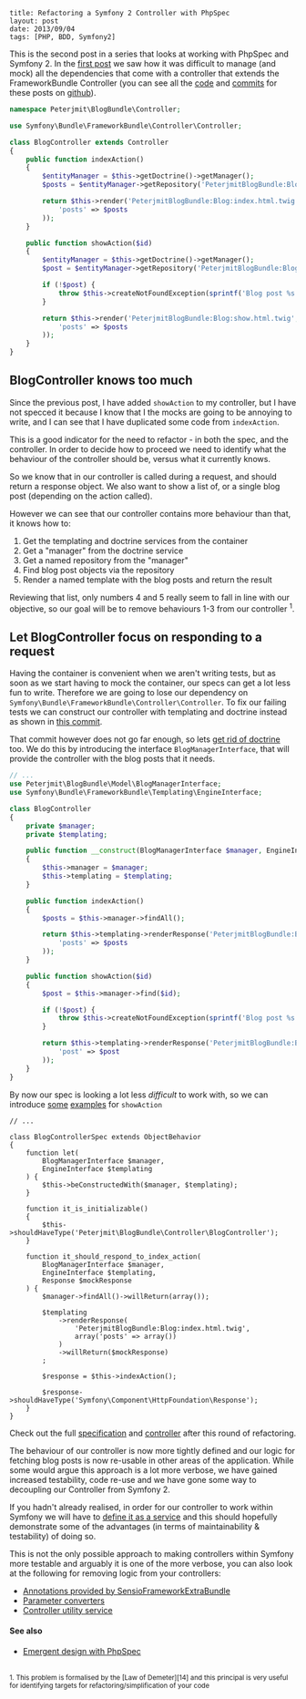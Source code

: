 ```
title: Refactoring a Symfony 2 Controller with PhpSpec
layout: post
date: 2013/09/04
tags: [PHP, BDD, Symfony2]
```

This is the second post in a series that looks at working with PhpSpec and Symfony 2.
In the [first post][1] we saw how it was difficult to manage (and mock) all
the dependencies that come with a controller that extends the FrameworkBundle
Controller (you can see all the [code][2] and [commits][3] for these posts on
[github][2]).

```php
namespace Peterjmit\BlogBundle\Controller;

use Symfony\Bundle\FrameworkBundle\Controller\Controller;

class BlogController extends Controller
{
    public function indexAction()
    {
        $entityManager = $this->getDoctrine()->getManager();
        $posts = $entityManager->getRepository('PeterjmitBlogBundle:Blog')->findAll();

        return $this->render('PeterjmitBlogBundle:Blog:index.html.twig', array(
            'posts' => $posts
        ));
    }

    public function showAction($id)
    {
        $entityManager = $this->getDoctrine()->getManager();
        $post = $entityManager->getRepository('PeterjmitBlogBundle:Blog')->find($id);

        if (!$post) {
            throw $this->createNotFoundException(sprintf('Blog post %s was not found', $id));
        }

        return $this->render('PeterjmitBlogBundle:Blog:show.html.twig', array(
            'posts' => $posts
        ));
    }
}
```

## BlogController knows too much
Since the previous post, I have added `showAction` to my controller, but I have
not specced it because I know that I the mocks are going to be annoying to write,
and I can see that I have duplicated some code from `indexAction`.

This is a good indicator for the need to refactor - in both the spec, and the
controller. In order to decide how to proceed we need to identify what the
behaviour of the controller should be, versus what it currently knows.

So we know that in our controller is called during a request, and should
return a response object. We also want to show a list of, or a single blog post
(depending on the action called).

However we can see that our controller contains more behaviour than that, it knows
how to:

1. Get the templating and doctrine services from the container
2. Get a "manager" from the doctrine service
3. Get a named repository from the "manager"
4. Find blog post objects via the repository
5. Render a named template with the blog posts and return the result

Reviewing that list, only numbers 4 and 5 really seem to fall in line with
our objective, so our goal will be to remove behaviours 1-3 from our controller
<sup>1</sup>.

## Let BlogController focus on responding to a request
Having the container is convenient when we aren't writing tests, but as soon as we
start having to mock the container, our specs can get a lot less fun to write.
Therefore we are going to lose our dependency on
`Symfony\Bundle\FrameworkBundle\Controller\Controller`. To fix our failing tests
we can construct our controller with templating and doctrine instead as shown
in [this commit][4].

That commit however does not go far enough, so lets [get rid of doctrine][5] too.
We do this by introducing the interface `BlogManagerInterface`, that will
provide the controller with the blog posts that it needs.

```php
// ...
use Peterjmit\BlogBundle\Model\BlogManagerInterface;
use Symfony\Bundle\FrameworkBundle\Templating\EngineInterface;

class BlogController
{
    private $manager;
    private $templating;

    public function __construct(BlogManagerInterface $manager, EngineInterface $templating)
    {
        $this->manager = $manager;
        $this->templating = $templating;
    }

    public function indexAction()
    {
        $posts = $this->manager->findAll();

        return $this->templating->renderResponse('PeterjmitBlogBundle:Blog:index.html.twig', array(
            'posts' => $posts
        ));
    }

    public function showAction($id)
    {
        $post = $this->manager->find($id);

        if (!$post) {
            throw $this->createNotFoundException(sprintf('Blog post %s was not found', $id));
        }

        return $this->templating->renderResponse('PeterjmitBlogBundle:Blog:show.html.twig', array(
            'post' => $post
        ));
    }
}
```

By now our spec is looking a lot less _difficult_ to work with, so we can introduce
[some][6] [examples][7] for `showAction`

```
// ...

class BlogControllerSpec extends ObjectBehavior
{
    function let(
        BlogManagerInterface $manager,
        EngineInterface $templating
    ) {
        $this->beConstructedWith($manager, $templating);
    }

    function it_is_initializable()
    {
        $this->shouldHaveType('Peterjmit\BlogBundle\Controller\BlogController');
    }

    function it_should_respond_to_index_action(
        BlogManagerInterface $manager,
        EngineInterface $templating,
        Response $mockResponse
    ) {
        $manager->findAll()->willReturn(array());

        $templating
            ->renderResponse(
                'PeterjmitBlogBundle:Blog:index.html.twig',
                array('posts' => array())
            )
            ->willReturn($mockResponse)
        ;

        $response = $this->indexAction();

        $response->shouldHaveType('Symfony\Component\HttpFoundation\Response');
    }
}
```

Check out the full [specification][8] and [controller][9] after this round of
refactoring.

The behaviour of our controller is now more tightly defined and our logic for
fetching blog posts is now re-usable in other areas of the application. While
some would argue this approach is a lot more verbose, we have gained increased
testability, code re-use and we have gone some way to decoupling our Controller
from Symfony 2.



If you hadn't already realised, in order for our controller to work within Symfony
we will have to [define it as a service][10] and this should hopefully
demonstrate some of the advantages (in terms of maintainability & testability)
of doing so.

This is not the only possible approach to making controllers within Symfony
more testable and arguably it is one of the more verbose, you can also look at
the following for removing logic from your controllers:

* [Annotations provided by SensioFrameworkExtraBundle][11]
* [Parameter converters][12]
* [Controller utility service][13]


#### See also
 * [Emergent design with PhpSpec][15]

<br>

<small>
  1. This problem is formalised by the [Law of Demeter][14] and this principal is
  very useful for identifying targets for refactoring/simplification of your code
</small>

[1]: /blog/getting-started-with-phpspec-and-symfony-2.html
[2]: https://github.com/peterjmit/getting-started-with-phpspec-and-symfony-2
[3]: https://github.com/peterjmit/getting-started-with-phpspec-and-symfony-2/commits/master
[4]: https://github.com/peterjmit/getting-started-with-phpspec-and-symfony-2/commit/3d5de3432698af520eb30c915e278d39bf53093a
[5]: https://github.com/peterjmit/getting-started-with-phpspec-and-symfony-2/commit/4a87e1d447c106e479b335a0a95c81d4feddfefa
[6]: https://github.com/peterjmit/getting-started-with-phpspec-and-symfony-2/commit/f9391b7ab4ed7e397dba92a7f6f77f979f04bb8f
[7]: https://github.com/peterjmit/getting-started-with-phpspec-and-symfony-2/commit/c2ecd55091b8e2003ee8633fa96af2690dcbc10f
[8]: https://github.com/peterjmit/getting-started-with-phpspec-and-symfony-2/blob/c2ecd55091b8e2003ee8633fa96af2690dcbc10f/spec/Peterjmit/BlogBundle/Controller/BlogControllerSpec.php
[9]: https://github.com/peterjmit/getting-started-with-phpspec-and-symfony-2/blob/c2ecd55091b8e2003ee8633fa96af2690dcbc10f/src/Peterjmit/BlogBundle/Controller/BlogController.php
[10]: http://symfony.com/doc/current/cookbook/controller/service.html
[11]: http://symfony.com/doc/current/bundles/SensioFrameworkExtraBundle/index.html
[12]: http://whitewashing.de/2013/02/19/extending_symfony2__paramconverter.html
[13]: http://www.whitewashing.de/2013/06/27/extending_symfony2__controller_utilities.html
[14]: http://en.wikipedia.org/wiki/Law_of_Demeter
[15]: http://www.slideshare.net/marcello.duarte/emergent-design-with-phpspec
